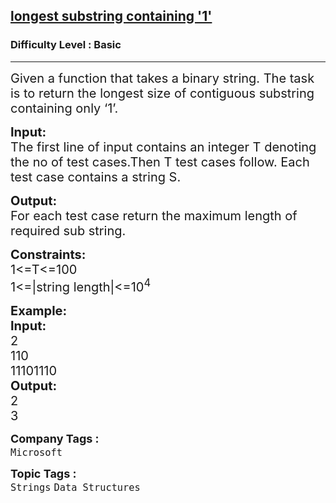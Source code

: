 <h2><a href="https://practice.geeksforgeeks.org/problems/longest-substring-containing-1/1?page=5&difficulty[]=-1&category[]=Arrays&category[]=Strings&sortBy=submissions">longest substring containing '1'</a></h2><h3>Difficulty Level : Basic</h3><hr><div class="problems_problem_content__Xm_eO"><p><span style="font-size:20px">Given a function that takes a binary string. The task is to return the longest size of contiguous substring containing only ‘1’.</span></p>

<p><span style="font-size:20px"><strong>Input:</strong><br>
The first line of input contains an integer T denoting the no&nbsp;of test cases.Then T test cases follow. Each test case contains a string S.</span></p>

<p><span style="font-size:20px"><strong>Output:</strong><br>
For each test case return the maximum length of required sub string.</span></p>

<p><span style="font-size:20px"><strong>Constraints:&nbsp;</strong><br>
1&lt;=T&lt;=100<br>
1&lt;=|string length|&lt;=10<sup>4</sup></span></p>

<p><span style="font-size:20px"><strong>Example:<br>
Input:</strong><br>
2<br>
110<br>
11101110</span><br>
<span style="font-size:20px"><strong>Output:</strong><br>
2<br>
3</span></p>
</div><p><span style=font-size:18px><strong>Company Tags : </strong><br><code>Microsoft</code>&nbsp;<br><p><span style=font-size:18px><strong>Topic Tags : </strong><br><code>Strings</code>&nbsp;<code>Data Structures</code>&nbsp;
